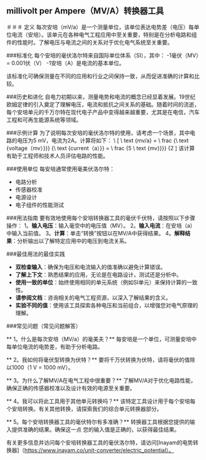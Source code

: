 ## millivolt per Ampere（MV/A）转换器工具

＃＃＃ 定义
每次安培（mV/a）是一个测量单位，该单位表达电势差（电压）每单位电流（安培）。该单元在各种电气工程应用中至关重要，特别是在分析电路和组件的性能时。了解电压与电流之间的关系对于优化电气系统至关重要。

###标准化
每个安培的毫伏洛尔特来自国际单位体系（SI），其中：
-1毫伏（MV）= 0.001伏（V）
-1安培（A）是电流的基本单位。

该标准化可确保测量在不同的应用和行业之间保持一致，从而促进准确的计算和比较。

###历史和进化
自电力初期以来，测量电势和电流的概念已经显着发展。19世纪欧姆定律的引入奠定了理解电压，电流和抵抗之间关系的基础。随着时间的流逝，每个安培单元的千万尔特在现代电子产品中变得越来越重要，尤其是在电信，汽车工程和可再生能源系统等领域。

###示例计算
为了说明每次安培的毫伏洛尔特的使用，请考虑一个场景，其中电路的电压为5 mV，电流为2A。计算将如下：
\ [
\ text {mv/a} = \ frac {\ text {voltage（mv）}}} {\ text {current（a）}} = \ frac {5 \ text {mv}}}} {2
\]
该计算有助于工程师和技术人员评估电路的性能。

###使用单位
每安培通常使用毫美伏洛尔特：
- 电路分析
- 传感器校准
- 电源设计
- 电子组件的性能测试

###用法指南
要有效地使用每个安培转换器工具的毫伏千伏特，请按照以下步骤操作：
1。**输入电压**：输入毫空中的电压值（MV）。
2。**输入电流**：在安培（a）中输入当前值。
3。**计算**：单击“转换”按钮以在MV/A中获得结果。
4。**解释结果**：分析输出以了解特定应用中的电压到电流关系。

###最佳用法的最佳实践
-  **双检查输入**：确保为电压和电流输入的值准确以避免计算错误。
-  **了解上下文**：熟悉结果的应用，无论是在电路设计，测试还是分析中。
-  **使用一致的单位**：始终使用相同的单元系统（例如SI单元）来保持计算的一致性。
-  **请参阅文档**：咨询相关的电气工程资源，以深入了解结果的含义。
-  **实验不同的值**：使用该工具探索各种电压和当前组合，以增强您对电气原理的理解。

###常见问题（常见问题解答）

** 1。什么是每次安培（MV/a）的毫美夫？**
每安培是一个单位，可测量安培中每单位电流的电势差，有助于分析电路。

** 2。我如何将毫伏型转换为伏特？**
要将千万伏转换为伏特，请将毫伏的值除以1000（1 V = 1000 mV）。

** 3。为什么了解MV/A在电气工程中很重要？**
了解MV/A对于优化电路性能，确保正确的传感器校准以及设计有效的电源至关重要。

** 4。我可以将此工具用于其他单元转换吗？**
该特定工具设计用于每个安培每个安培转换。有关其他转换，请探索我们的综合单元转换器部分。

** 5。每个安培转换器工具的毫伏特尔有多准确？**
转换器工具根据您提供的输入提供准确的结果。确保这一点 您的输入值是正确的，以获得最佳结果。

有关更多信息并访问每个安培转换器工具的毫伏洛尔特，请访问[Inayam的电势转换器]（https://www.inayam.co/unit-converter/electric_potential）。